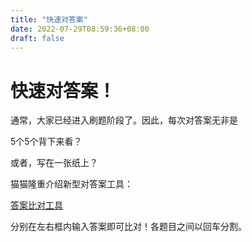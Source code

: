 ```yaml
---
title: "快速对答案"
date: 2022-07-29T08:59:36+08:00
draft: false
---
```

# 快速对答案！

通常，大家已经进入刷题阶段了。因此，每次对答案无非是

5个5个背下来看？

或者，写在一张纸上？

猫猫隆重介绍新型对答案工具：

[答案比对工具](/ans-check/)

分别在左右框内输入答案即可比对！各题目之间以回车分割。
